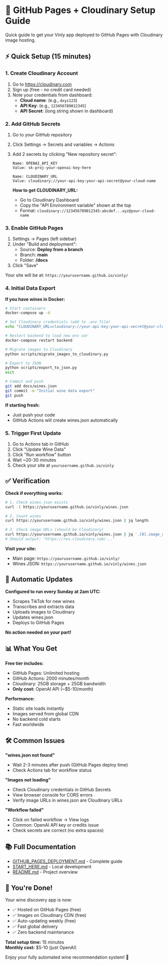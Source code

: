 # 🚀 GitHub Pages + Cloudinary Setup Guide

Quick guide to get your Vinly app deployed to GitHub Pages with Cloudinary image hosting.

## ⚡ Quick Setup (15 minutes)

### 1. Create Cloudinary Account

1. Go to https://cloudinary.com
2. Sign up (free - no credit card needed)
3. Note your credentials from dashboard:
   - **Cloud name**: (e.g., `dxyz123`)
   - **API Key**: (e.g., `123456789012345`)
   - **API Secret**: (long string shown in dashboard)

### 2. Add GitHub Secrets

1. Go to your GitHub repository
2. Click Settings → Secrets and variables → Actions
3. Add 2 secrets by clicking "New repository secret":

   ```
   Name: OPENAI_API_KEY
   Value: sk-proj-your-openai-key-here

   Name: CLOUDINARY_URL
   Value: cloudinary://your-api-key:your-api-secret@your-cloud-name
   ```

   **How to get CLOUDINARY_URL:**
   - Go to Cloudinary Dashboard
   - Copy the "API Environment variable" shown at the top
   - Format: `cloudinary://123456789012345:abcdef...xyz@your-cloud-name`

### 3. Enable GitHub Pages

1. Settings → Pages (left sidebar)
2. Under "Build and deployment":
   - Source: **Deploy from a branch**
   - Branch: **main**
   - Folder: **/docs**
3. Click "Save"

Your site will be at: `https://yourusername.github.io/vinly/`

### 4. Initial Data Export

**If you have wines in Docker:**

```bash
# Start containers
docker-compose up -d

# Set Cloudinary credentials (add to .env file)
echo "CLOUDINARY_URL=cloudinary://your-api-key:your-api-secret@your-cloud-name" >> backend/.env

# Restart backend to load new env var
docker-compose restart backend

# Migrate images to Cloudinary
python scripts/migrate_images_to_cloudinary.py

# Export to JSON
python scripts/export_to_json.py
exit

# Commit and push
git add docs/wines.json
git commit -m "Initial wine data export"
git push
```

**If starting fresh:**
- Just push your code
- GitHub Actions will create wines.json automatically

### 5. Trigger First Update

1. Go to Actions tab in GitHub
2. Click "Update Wine Data"
3. Click "Run workflow" button
4. Wait ~20-30 minutes
5. Check your site at `yourusername.github.io/vinly`

## ✅ Verification

**Check if everything works:**

```bash
# 1. Check wines.json exists
curl -I https://yourusername.github.io/vinly/wines.json

# 2. Count wines
curl https://yourusername.github.io/vinly/wines.json | jq length

# 3. Check image URLs (should be Cloudinary)
curl https://yourusername.github.io/vinly/wines.json | jq '.[0].image_urls[0]'
# Should output: "https://res.cloudinary.com/..."
```

**Visit your site:**
- Main page: `https://yourusername.github.io/vinly/`
- Wines JSON: `https://yourusername.github.io/vinly/wines.json`

## 🔄 Automatic Updates

**Configured to run every Sunday at 2am UTC:**
- Scrapes TikTok for new wines
- Transcribes and extracts data
- Uploads images to Cloudinary
- Updates wines.json
- Deploys to GitHub Pages

**No action needed on your part!**

## 📊 What You Get

**Free tier includes:**
- GitHub Pages: Unlimited hosting
- GitHub Actions: 2000 minutes/month
- Cloudinary: 25GB storage + 25GB bandwidth
- **Only cost:** OpenAI API (~$5-10/month)

**Performance:**
- Static site loads instantly
- Images served from global CDN
- No backend cold starts
- Fast worldwide

## 🛠️ Common Issues

**"wines.json not found"**
- Wait 2-3 minutes after push (GitHub Pages deploy time)
- Check Actions tab for workflow status

**"Images not loading"**
- Check Cloudinary credentials in GitHub Secrets
- View browser console for CORS errors
- Verify image URLs in wines.json are Cloudinary URLs

**"Workflow failed"**
- Click on failed workflow → View logs
- Common: OpenAI API key or credits issue
- Check secrets are correct (no extra spaces)

## 📚 Full Documentation

- [GITHUB_PAGES_DEPLOYMENT.md](GITHUB_PAGES_DEPLOYMENT.md) - Complete guide
- [START_HERE.md](../START_HERE.md) - Local development
- [README.md](../README.md) - Project overview

## 🎉 You're Done!

Your wine discovery app is now:
- ✅ Hosted on GitHub Pages (free)
- ✅ Images on Cloudinary CDN (free)
- ✅ Auto-updating weekly (free)
- ✅ Fast global delivery
- ✅ Zero backend maintenance

**Total setup time:** 15 minutes  
**Monthly cost:** $5-10 (just OpenAI)

Enjoy your fully automated wine recommendation system! 🍷


